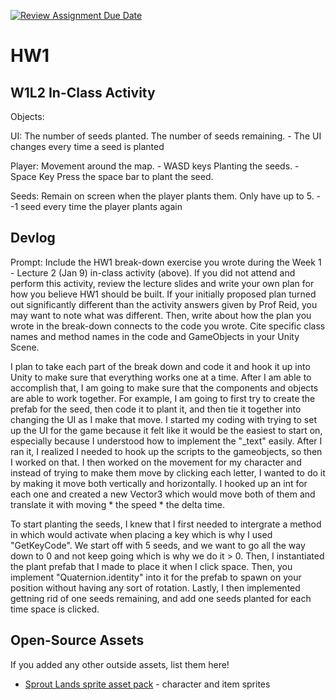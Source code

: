 [![Review Assignment Due Date](https://classroom.github.com/assets/deadline-readme-button-22041afd0340ce965d47ae6ef1cefeee28c7c493a6346c4f15d667ab976d596c.svg)](https://classroom.github.com/a/MjLLqDcN)
# HW1
## W1L2 In-Class Activity

Objects:

UI:
The number of seeds planted.
The number of seeds remaining.
    - The UI changes every time a seed is planted

Player:
Movement around the map.
    - WASD keys
Planting the seeds.
    - Space Key
Press the space bar to plant the seed.

Seeds:
Remain on screen when the player plants them.
Only have up to 5.
    - -1 seed every time the player plants again


## Devlog
Prompt: Include the HW1 break-down exercise you wrote during the Week 1 - Lecture 2 (Jan 9) in-class activity (above). If you did not attend and perform this activity, review the lecture slides and write your own plan for how you believe HW1 should be built. If your initially proposed plan turned out significantly different than the activity answers given by Prof Reid, you may want to note what was different. Then, write about how the plan you wrote in the break-down connects to the code you wrote. Cite specific class names and method names in the code and GameObjects in your Unity Scene.


I plan to take each part of the break down and code it and hook it up into Unity to make sure that everything works one at a time. After I am able to accomplish that, I am going to make sure that the components and objects are able to work together. For example, I am going to first try to create the prefab for the seed, then code it to plant it, and then tie it together into changing the UI as I make that move. I started my coding with trying to set up the UI for the game because it felt like it would be the easiest to start on, especially because I understood how to implement the "_text" easily. After I ran it, I realized I needed to hook up the scripts to the gameobjects, so then I worked on that. I then worked on the movement for my character and instead of trying to make them move by clicking each letter, I wanted to do it by making it move both vertically and horizontally. I hooked up an int for each one and created a new Vector3 which would move both of them and translate it with moving * the speed * the delta time.

To start planting the seeds, I knew that I first needed to intergrate a method in which would activate when placing a key which is why I used "GetKeyCode". We start off with 5 seeds, and we want to go all the way down to 0 and not keep going which is why we do it > 0. Then, I instantiated the plant prefab that I made to place it when I click space. Then, you implement "Quaternion.identity" into it for the prefab to spawn on your position without having any sort of rotation. Lastly, I then implemented gettning rid of one seeds remaining, and add one seeds planted for each time space is clicked.


## Open-Source Assets
If you added any other outside assets, list them here!
- [Sprout Lands sprite asset pack](https://cupnooble.itch.io/sprout-lands-asset-pack) - character and item sprites
